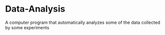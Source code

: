 # Data-Analysis
A computer program that automatically analyzes some of the data collected by some experiments
